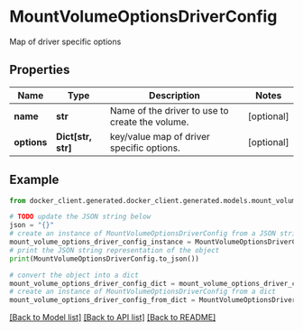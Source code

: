 # MountVolumeOptionsDriverConfig

Map of driver specific options

## Properties

Name | Type | Description | Notes
------------ | ------------- | ------------- | -------------
**name** | **str** | Name of the driver to use to create the volume. | [optional] 
**options** | **Dict[str, str]** | key/value map of driver specific options. | [optional] 

## Example

```python
from docker_client.generated.docker_client.generated.models.mount_volume_options_driver_config import MountVolumeOptionsDriverConfig

# TODO update the JSON string below
json = "{}"
# create an instance of MountVolumeOptionsDriverConfig from a JSON string
mount_volume_options_driver_config_instance = MountVolumeOptionsDriverConfig.from_json(json)
# print the JSON string representation of the object
print(MountVolumeOptionsDriverConfig.to_json())

# convert the object into a dict
mount_volume_options_driver_config_dict = mount_volume_options_driver_config_instance.to_dict()
# create an instance of MountVolumeOptionsDriverConfig from a dict
mount_volume_options_driver_config_from_dict = MountVolumeOptionsDriverConfig.from_dict(mount_volume_options_driver_config_dict)
```
[[Back to Model list]](../README.md#documentation-for-models) [[Back to API list]](../README.md#documentation-for-api-endpoints) [[Back to README]](../README.md)


